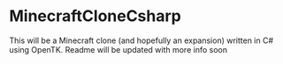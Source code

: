 # MinecraftCloneCsharp
 
 This will be a Minecraft clone (and hopefully an expansion) written in C# using OpenTK.
 Readme will be updated with more info soon
